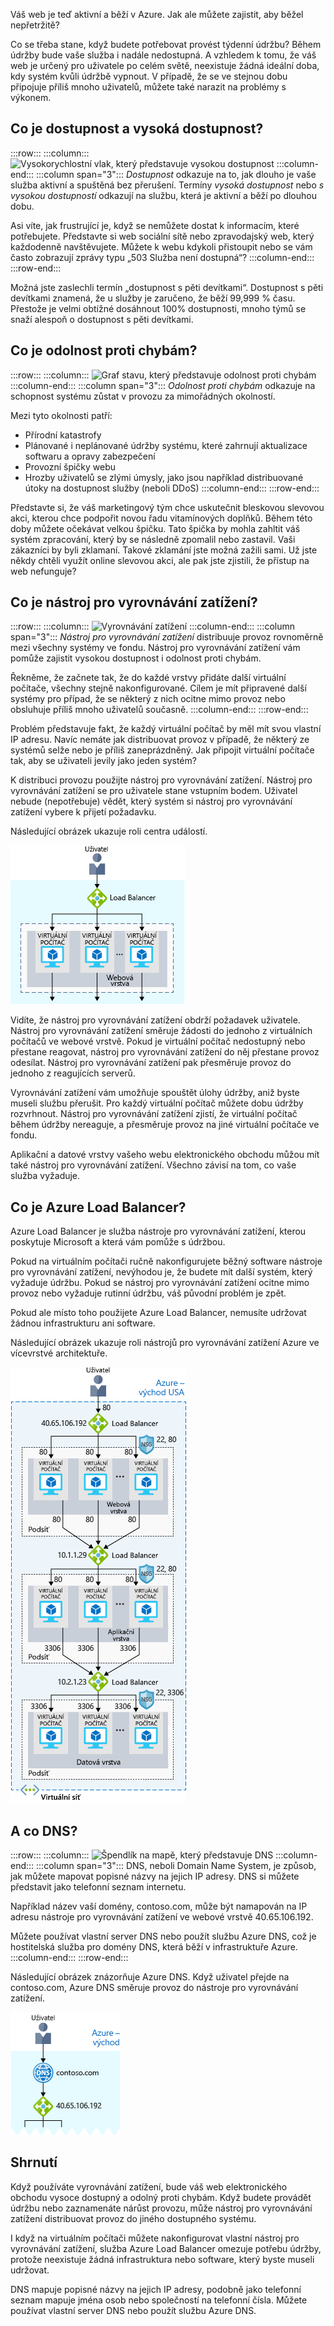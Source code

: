 Váš web je teď aktivní a běží v Azure. Jak ale můžete zajistit, aby běžel nepřetržitě?

Co se třeba stane, když budete potřebovat provést týdenní údržbu? Během údržby bude vaše služba i nadále nedostupná. A vzhledem k tomu, že váš web je určený pro uživatele po celém světě, neexistuje žádná ideální doba, kdy systém kvůli údržbě vypnout. V případě, že se ve stejnou dobu připojuje příliš mnoho uživatelů, můžete také narazit na problémy s výkonem.

## <a name="what-are-availability-and-high-availability"></a>Co je dostupnost a vysoká dostupnost?

:::row:::
  :::column:::
    ![Vysokorychlostní vlak, který představuje vysokou dostupnost](../media/3-availability.png)
  :::column-end:::
    :::column span="3":::
_Dostupnost_ odkazuje na to, jak dlouho je vaše služba aktivní a spuštěná bez přerušení. Termíny _vysoká dostupnost_ nebo _s vysokou dostupností_ odkazují na službu, která je aktivní a běží po dlouhou dobu.

Asi víte, jak frustrující je, když se nemůžete dostat k informacím, které potřebujete. Představte si web sociální sítě nebo zpravodajský web, který každodenně navštěvujete. Můžete k webu kdykoli přistoupit nebo se vám často zobrazují zprávy typu „503 Služba není dostupná“?
  :::column-end:::
 :::row-end:::

Možná jste zaslechli termín „dostupnost s pěti devítkami“. Dostupnost s pěti devítkami znamená, že u služby je zaručeno, že běží 99,999 % času. Přestože je velmi obtížné dosáhnout 100% dostupnosti, mnoho týmů se snaží alespoň o dostupnost s pěti devítkami.

## <a name="what-is-resiliency"></a>Co je odolnost proti chybám?

:::row:::
  :::column:::
    ![Graf stavu, který představuje odolnost proti chybám](../media/3-resiliency.png)
  :::column-end:::
    :::column span="3":::
_Odolnost proti chybám_ odkazuje na schopnost systému zůstat v provozu za mimořádných okolností.

Mezi tyto okolnosti patří:

- Přírodní katastrofy
- Plánované i neplánované údržby systému, které zahrnují aktualizace softwaru a opravy zabezpečení
- Provozní špičky webu
- Hrozby uživatelů se zlými úmysly, jako jsou například distribuované útoky na dostupnost služby (neboli DDoS)
  :::column-end:::
:::row-end:::

Představte si, že váš marketingový tým chce uskutečnit bleskovou slevovou akci, kterou chce podpořit novou řadu vitamínových doplňků. Během této doby můžete očekávat velkou špičku. Tato špička by mohla zahltit váš systém zpracování, který by se následně zpomalil nebo zastavil. Vaši zákazníci by byli zklamaní. Takové zklamání jste možná zažili sami. Už jste někdy chtěli využít online slevovou akci, ale pak jste zjistili, že přístup na web nefunguje?

## <a name="what-is-a-load-balancer"></a>Co je nástroj pro vyrovnávání zatížení?

:::row:::
  :::column:::
    ![Vyrovnávání zatížení](../media/3-lb.png)
  :::column-end:::
    :::column span="3":::
_Nástroj pro vyrovnávání zatížení_ distribuuje provoz rovnoměrně mezi všechny systémy ve fondu. Nástroj pro vyrovnávání zatížení vám pomůže zajistit vysokou dostupnost i odolnost proti chybám.

Řekněme, že začnete tak, že do každé vrstvy přidáte další virtuální počítače, všechny stejně nakonfigurované. Cílem je mít připravené další systémy pro případ, že se některý z nich ocitne mimo provoz nebo obsluhuje příliš mnoho uživatelů současně.
  :::column-end:::
:::row-end:::

Problém představuje fakt, že každý virtuální počítač by měl mít svou vlastní IP adresu. Navíc nemáte jak distribuovat provoz v případě, že některý ze systémů selže nebo je příliš zaneprázdněný. Jak připojit virtuální počítače tak, aby se uživateli jevily jako jeden systém?

K distribuci provozu použijte nástroj pro vyrovnávání zatížení. Nástroj pro vyrovnávání zatížení se pro uživatele stane vstupním bodem. Uživatel nebude (nepotřebuje) vědět, který systém si nástroj pro vyrovnávání zatížení vybere k přijetí požadavku.

Následující obrázek ukazuje roli centra událostí.

![Obrázek znázorňující webovou vrstvu třívrstvé architektury Webová vrstva má více virtuálních počítačů, které obsluhují požadavky uživatelů. K distribuci požadavků uživatelů mezi virtuální počítače slouží nástroj pro vyrovnávání zatížení.](../media/3-load-balancer.png)

Vidíte, že nástroj pro vyrovnávání zatížení obdrží požadavek uživatele. Nástroj pro vyrovnávání zatížení směruje žádosti do jednoho z virtuálních počítačů ve webové vrstvě. Pokud je virtuální počítač nedostupný nebo přestane reagovat, nástroj pro vyrovnávání zatížení do něj přestane provoz odesílat. Nástroj pro vyrovnávání zatížení pak přesměruje provoz do jednoho z reagujících serverů.

Vyrovnávání zatížení vám umožňuje spouštět úlohy údržby, aniž byste museli službu přerušit. Pro každý virtuální počítač můžete dobu údržby rozvrhnout. Nástroj pro vyrovnávání zatížení zjistí, že virtuální počítač během údržby nereaguje, a přesměruje provoz na jiné virtuální počítače ve fondu.

Aplikační a datové vrstvy vašeho webu elektronického obchodu můžou mít také nástroj pro vyrovnávání zatížení. Všechno závisí na tom, co vaše služba vyžaduje.

## <a name="what-is-azure-load-balancer"></a>Co je Azure Load Balancer?

Azure Load Balancer je služba nástroje pro vyrovnávání zatížení, kterou poskytuje Microsoft a která vám pomůže s údržbou.

Pokud na virtuálním počítači ručně nakonfigurujete běžný software nástroje pro vyrovnávání zatížení, nevýhodou je, že budete mít další systém, který vyžaduje údržbu. Pokud se nástroj pro vyrovnávání zatížení ocitne mimo provoz nebo vyžaduje rutinní údržbu, váš původní problém je zpět.

Pokud ale místo toho použijete Azure Load Balancer, nemusíte udržovat žádnou infrastrukturu ani software.

Následující obrázek ukazuje roli nástrojů pro vyrovnávání zatížení Azure ve vícevrstvé architektuře.

![Obrázek znázorňující webovou vrstvu třívrstvé architektury Webová vrstva má více virtuálních počítačů, které obsluhují požadavky uživatelů. K distribuci požadavků uživatelů mezi virtuální počítače slouží nástroj pro vyrovnávání zatížení.](../media/3-azure-load-balancer.png)

## <a name="what-about-dns"></a>A co DNS?

:::row:::
  :::column:::
    ![Špendlík na mapě, který představuje DNS](../media/3-map-pin.png)
  :::column-end:::
    :::column span="3":::
DNS, neboli Domain Name System, je způsob, jak můžete mapovat popisné názvy na jejich IP adresy. DNS si můžete představit jako telefonní seznam internetu.

Například název vaší domény, contoso.com, může být namapován na IP adresu nástroje pro vyrovnávání zatížení ve webové vrstvě 40.65.106.192.

Můžete používat vlastní server DNS nebo použít službu Azure DNS, což je hostitelská služba pro domény DNS, která běží v infrastruktuře Azure.
  :::column-end:::
:::row-end:::

Následující obrázek znázorňuje Azure DNS. Když uživatel přejde na contoso.com, Azure DNS směruje provoz do nástroje pro vyrovnávání zatížení.

![Obrázek znázorňující systém Azure DNS umístěný před nástrojem pro vyrovnávání zatížení](../media/3-dns.png)

## <a name="summary"></a>Shrnutí

Když používáte vyrovnávání zatížení, bude váš web elektronického obchodu vysoce dostupný a odolný proti chybám. Když budete provádět údržbu nebo zaznamenáte nárůst provozu, může nástroj pro vyrovnávání zatížení distribuovat provoz do jiného dostupného systému.

I když na virtuálním počítači můžete nakonfigurovat vlastní nástroj pro vyrovnávání zatížení, služba Azure Load Balancer omezuje potřebu údržby, protože neexistuje žádná infrastruktura nebo software, který byste museli udržovat.

DNS mapuje popisné názvy na jejich IP adresy, podobně jako telefonní seznam mapuje jména osob nebo společností na telefonní čísla. Můžete používat vlastní server DNS nebo použít službu Azure DNS.
